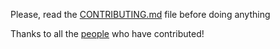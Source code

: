 Please, read the [CONTRIBUTING.md](https://github.com/muonium/translations/blob/master/CONTRIBUTING.md) file before doing anything

Thanks to all the [people](https://github.com/muonium/translations/graphs/contributors) who have contributed!
